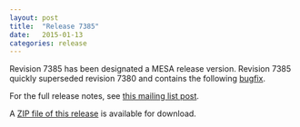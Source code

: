 ```yaml
---
layout: post
title:  "Release 7385"
date:   2015-01-13
categories: release
---
```


Revision 7385 has been designated a MESA release version.  Revision
7385 quickly superseded revision 7380 and contains the following
[bugfix][bugfix].

For the full release notes, see [this mailing list post][notes].

[notes]:http://sourceforge.net/p/mesa/mailman/message/33225110/
[bugfix]:http://sourceforge.net/p/mesa/mailman/message/33229645/


A [ZIP file of this release][zip] is available for download.

[zip]:http://sourceforge.net/projects/mesa/files/releases/mesa-r7385.zip/download
